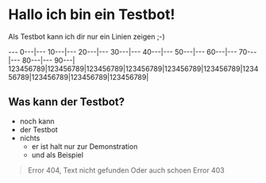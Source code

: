 # Hallo ich bin ein Testbot!

Als Testbot kann ich dir nur ein Linien zeigen ;-)

---  0---|--- 10---|--- 20---|--- 30---|--- 40---|--- 50---|--- 60---|--- 70---|--- 80---|--- 90---|
123456789|123456789|123456789|123456789|123456789|123456789|123456789|123456789|123456789|123456789|

## Was kann der Testbot?
* noch kann
* der Testbot
* nichts
  * er ist halt nur zur Demonstration
  * und als Beispiel
  
> Error 404, Text nicht gefunden
> Oder auch schoen Error 403